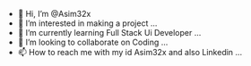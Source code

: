 - 👋 Hi, I’m @Asim32x
- 👀 I’m interested in making a project ...
- 🌱 I’m currently learning Full Stack Ui Developer ...
- 💞️ I’m looking to collaborate on Coding ...
- 📫 How to reach me with my id Asim32x and also Linkedin ...

<!---
Asim32x/Asim32x is a ✨ special ✨ repository because its `README.md` (this file) appears on your GitHub profile.
You can click the Preview link to take a look at your changes.
--->
